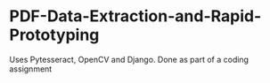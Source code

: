 # PDF-Data-Extraction-and-Rapid-Prototyping
Uses Pytesseract, OpenCV and Django. Done as part of a coding assignment
